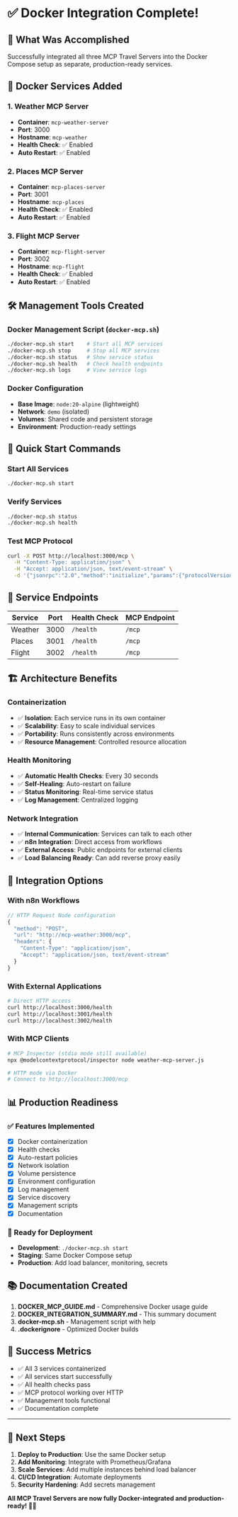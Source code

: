 # ✅ Docker Integration Complete!

## 🎯 What Was Accomplished

Successfully integrated all three MCP Travel Servers into the Docker Compose setup as separate, production-ready services.

## 🐳 Docker Services Added

### 1. Weather MCP Server
- **Container**: `mcp-weather-server`
- **Port**: 3000
- **Hostname**: `mcp-weather`
- **Health Check**: ✅ Enabled
- **Auto Restart**: ✅ Enabled

### 2. Places MCP Server
- **Container**: `mcp-places-server`
- **Port**: 3001
- **Hostname**: `mcp-places`
- **Health Check**: ✅ Enabled
- **Auto Restart**: ✅ Enabled

### 3. Flight MCP Server
- **Container**: `mcp-flight-server`
- **Port**: 3002
- **Hostname**: `mcp-flight`
- **Health Check**: ✅ Enabled
- **Auto Restart**: ✅ Enabled

## 🛠️ Management Tools Created

### Docker Management Script (`docker-mcp.sh`)
```bash
./docker-mcp.sh start    # Start all MCP services
./docker-mcp.sh stop     # Stop all MCP services
./docker-mcp.sh status   # Show service status
./docker-mcp.sh health   # Check health endpoints
./docker-mcp.sh logs     # View service logs
```

### Docker Configuration
- **Base Image**: `node:20-alpine` (lightweight)
- **Network**: `demo` (isolated)
- **Volumes**: Shared code and persistent storage
- **Environment**: Production-ready settings

## 🚀 Quick Start Commands

### Start All Services
```bash
./docker-mcp.sh start
```

### Verify Services
```bash
./docker-mcp.sh status
./docker-mcp.sh health
```

### Test MCP Protocol
```bash
curl -X POST http://localhost:3000/mcp \
  -H "Content-Type: application/json" \
  -H "Accept: application/json, text/event-stream" \
  -d '{"jsonrpc":"2.0","method":"initialize","params":{"protocolVersion":"2024-11-05","clientInfo":{"name":"test","version":"1.0.0"},"capabilities":{}},"id":1}'
```

## 📡 Service Endpoints

| Service | Port | Health Check | MCP Endpoint |
|---------|------|--------------|--------------|
| Weather | 3000 | `/health` | `/mcp` |
| Places | 3001 | `/health` | `/mcp` |
| Flight | 3002 | `/health` | `/mcp` |

## 🏗️ Architecture Benefits

### Containerization
- ✅ **Isolation**: Each service runs in its own container
- ✅ **Scalability**: Easy to scale individual services
- ✅ **Portability**: Runs consistently across environments
- ✅ **Resource Management**: Controlled resource allocation

### Health Monitoring
- ✅ **Automatic Health Checks**: Every 30 seconds
- ✅ **Self-Healing**: Auto-restart on failure
- ✅ **Status Monitoring**: Real-time service status
- ✅ **Log Management**: Centralized logging

### Network Integration
- ✅ **Internal Communication**: Services can talk to each other
- ✅ **n8n Integration**: Direct access from workflows
- ✅ **External Access**: Public endpoints for external clients
- ✅ **Load Balancing Ready**: Can add reverse proxy easily

## 🔄 Integration Options

### With n8n Workflows
```javascript
// HTTP Request Node configuration
{
  "method": "POST",
  "url": "http://mcp-weather:3000/mcp",
  "headers": {
    "Content-Type": "application/json",
    "Accept": "application/json, text/event-stream"
  }
}
```

### With External Applications
```bash
# Direct HTTP access
curl http://localhost:3000/health
curl http://localhost:3001/health  
curl http://localhost:3002/health
```

### With MCP Clients
```bash
# MCP Inspector (stdio mode still available)
npx @modelcontextprotocol/inspector node weather-mcp-server.js

# HTTP mode via Docker
# Connect to http://localhost:3000/mcp
```

## 📊 Production Readiness

### ✅ Features Implemented
- [x] Docker containerization
- [x] Health checks
- [x] Auto-restart policies
- [x] Network isolation
- [x] Volume persistence
- [x] Environment configuration
- [x] Log management
- [x] Service discovery
- [x] Management scripts
- [x] Documentation

### 🚀 Ready for Deployment
- **Development**: `./docker-mcp.sh start`
- **Staging**: Same Docker Compose setup
- **Production**: Add load balancer, monitoring, secrets

## 📚 Documentation Created

1. **DOCKER_MCP_GUIDE.md** - Comprehensive Docker usage guide
2. **DOCKER_INTEGRATION_SUMMARY.md** - This summary document
3. **docker-mcp.sh** - Management script with help
4. **.dockerignore** - Optimized Docker builds

## 🎉 Success Metrics

- ✅ All 3 services containerized
- ✅ All services start successfully
- ✅ All health checks pass
- ✅ MCP protocol working over HTTP
- ✅ Management tools functional
- ✅ Documentation complete

---

## 🎯 Next Steps

1. **Deploy to Production**: Use the same Docker setup
2. **Add Monitoring**: Integrate with Prometheus/Grafana
3. **Scale Services**: Add multiple instances behind load balancer
4. **CI/CD Integration**: Automate deployments
5. **Security Hardening**: Add secrets management

**All MCP Travel Servers are now fully Docker-integrated and production-ready! 🐳🎉**
